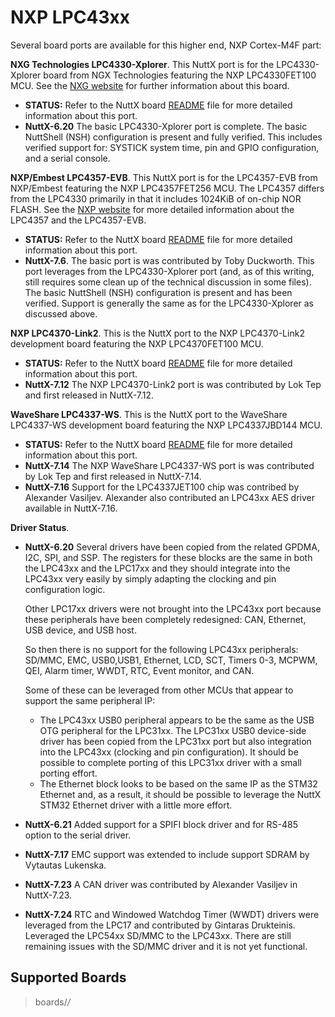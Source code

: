 NXP LPC43xx
===========

Several board ports are available for this higher end, NXP Cortex-M4F
part:

**NXG Technologies LPC4330-Xplorer**. This NuttX port is for the
LPC4330-Xplorer board from NGX Technologies featuring the NXP
LPC4330FET100 MCU. See the [NXG
website](http://shop.ngxtechnologies.com/product_info.php?cPath=21_37&products_id=104)
for further information about this board.

-   **STATUS:** Refer to the NuttX board
    [README](https://github.com/apache/nuttx/blob/master/Documentation/platforms/arm/lpc43xx/boards/lpc4330-xplorer/README.txt)
    file for more detailed information about this port.
-   **NuttX-6.20** The basic LPC4330-Xplorer port is complete. The basic
    NuttShell (NSH) configuration is present and fully verified. This
    includes verified support for: SYSTICK system time, pin and GPIO
    configuration, and a serial console.

**NXP/Embest LPC4357-EVB**. This NuttX port is for the LPC4357-EVB from
NXP/Embest featuring the NXP LPC4357FET256 MCU. The LPC4357 differs from
the LPC4330 primarily in that it includes 1024KiB of on-chip NOR FLASH.
See the [NXP
website](http://www.nxp.com/news/news-archive/2013/nxp-development-kit-based-on-the-dual-core-lpc4357-microcontroller.html)
for more detailed information about the LPC4357 and the LPC4357-EVB.

-   **STATUS:** Refer to the NuttX board
    [README](https://github.com/apache/nuttx/blob/master/Documentation/platforms/arm/lpc43xx/boards/lpc4357-evb/README.txt)
    file for more detailed information about this port.
-   **NuttX-7.6**. The basic port is was contributed by Toby Duckworth.
    This port leverages from the LPC4330-Xplorer port (and, as of this
    writing, still requires some clean up of the technical discussion in
    some files). The basic NuttShell (NSH) configuration is present and
    has been verified. Support is generally the same as for the
    LPC4330-Xplorer as discussed above.

**NXP LPC4370-Link2**. This is the NuttX port to the NXP LPC4370-Link2
development board featuring the NXP LPC4370FET100 MCU.

-   **STATUS:** Refer to the NuttX board
    [README](https://github.com/apache/nuttx/blob/master/Documentation/platforms/arm/lpc43xx/boards/lpc4370-link2/README.txt)
    file for more detailed information about this port.
-   **NuttX-7.12** The NXP LPC4370-Link2 port is was contributed by Lok
    Tep and first released in NuttX-7.12.

**WaveShare LPC4337-WS**. This is the NuttX port to the WaveShare
LPC4337-WS development board featuring the NXP LPC4337JBD144 MCU.

-   **STATUS:** Refer to the NuttX board
    [README](https://github.com/apache/nuttx/blob/master/Documentation/platforms/arm/lpc43xx/boards/lpc4337-ws/README.txt)
    file for more detailed information about this port.
-   **NuttX-7.14** The NXP WaveShare LPC4337-WS port is was contributed
    by Lok Tep and first released in NuttX-7.14.
-   **NuttX-7.16** Support for the LPC4337JET100 chip was contribed by
    Alexander Vasiljev. Alexander also contributed an LPC43xx AES driver
    available in NuttX-7.16.

**Driver Status**.

-   **NuttX-6.20** Several drivers have been copied from the related
    GPDMA, I2C, SPI, and SSP. The registers for these blocks are the
    same in both the LPC43xx and the LPC17xx and they should integrate
    into the LPC43xx very easily by simply adapting the clocking and pin
    configuration logic.

    Other LPC17xx drivers were not brought into the LPC43xx port because
    these peripherals have been completely redesigned: CAN, Ethernet,
    USB device, and USB host.

    So then there is no support for the following LPC43xx peripherals:
    SD/MMC, EMC, USB0,USB1, Ethernet, LCD, SCT, Timers 0-3, MCPWM, QEI,
    Alarm timer, WWDT, RTC, Event monitor, and CAN.

    Some of these can be leveraged from other MCUs that appear to
    support the same peripheral IP:

    -   The LPC43xx USB0 peripheral appears to be the same as the USB
        OTG peripheral for the LPC31xx. The LPC31xx USB0 device-side
        driver has been copied from the LPC31xx port but also
        integration into the LPC43xx (clocking and pin configuration).
        It should be possible to complete porting of this LPC31xx driver
        with a small porting effort.
    -   The Ethernet block looks to be based on the same IP as the STM32
        Ethernet and, as a result, it should be possible to leverage the
        NuttX STM32 Ethernet driver with a little more effort.

-   **NuttX-6.21** Added support for a SPIFI block driver and for RS-485
    option to the serial driver.

-   **NuttX-7.17** EMC support was extended to include support SDRAM by
    Vytautas Lukenska.

-   **NuttX-7.23** A CAN driver was contributed by Alexander Vasiljev in
    NuttX-7.23.

-   **NuttX-7.24** RTC and Windowed Watchdog Timer (WWDT) drivers were
    leveraged from the LPC17 and contributed by Gintaras Drukteinis.
    Leveraged the LPC54xx SD/MMC to the LPC43xx. There are still
    remaining issues with the SD/MMC driver and it is not yet
    functional.

Supported Boards
----------------

> boards/*/*
